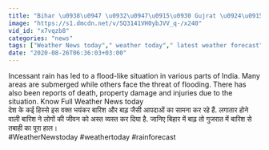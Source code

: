 ```yaml
---
title: "Bihar \u0938\u0947 \u0932\u0947\u0915\u0930 Gujrat \u0924\u0915 \u092c\u093e\u0930\u093f\u0936 \u0938\u0947 \u0939\u093e\u0932\u093e\u0924 \u0917\u0902\u092d\u0940\u0930, \u0907\u0928 \u091c\u093f\u0932\u094b\u0902 \u092e\u0947\u0902 \u0930\u0947\u0921 \u0905\u0932\u0930\u094d\u091f \u0935\u0928 \u0907\u0902\u0921\u093f\u092f\u093e \u0939\u093f\u0902\u0926\u0940"
image: "https://s1.dmcdn.net/v/SQ3141VH0ybJVV_q-/x240"
vid_id: "x7vqzb8"
categories: "news"
tags: ["Weather News today"," weather today"," latest weather forecast"]
date: "2020-08-26T06:36:03+03:00"
---
```

Incessant rain has led to a flood-like situation in various parts of India. Many areas are submerged while others face the threat of flooding. There has also been reports of death, property damage and injuries due to the situation. Know Full Weather News today    <br>देश के कई हिस्से इस वक्त भयंकर बारिश और बाढ़ जैसी आपदाओं का सामना कर रहे हैं. लगातार होने वाली बारिश ने लोगों की जीवन को अस्त व्यस्त कर दिया है. जानिए बिहार में बाढ़ तो गुजरात में बारिश से तबाही का पूरा हाल।    <br>#WeatherNewstoday #weathertoday #rainforecast
